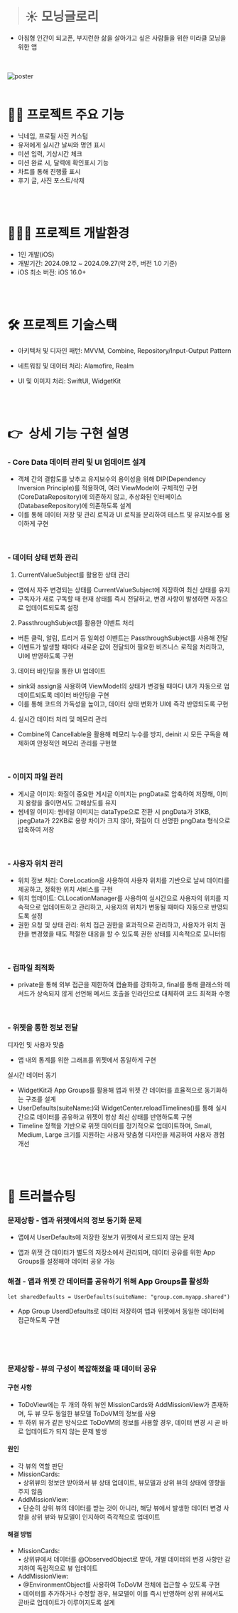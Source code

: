 
># ☀️ 모닝글로리 
- 아침형 인간이 되고픈, 부지런한 삶을 살아가고 싶은 사람들을 위한 미라클 모닝을 위한 앱



<br> <br> 
    ![poster](./Moring.png) 
<br> <br> 
# 🙋‍♀️ 프로젝트 주요 기능 
- 닉네임, 프로필 사진 커스텀
- 유저에게 실시간 날씨와 명언 표시
- 미션 입력, 기상시간 체크
- 미션 완료 시, 달력에 확인표시 기능
- 차트를 통해 진행률 표시
- 후기 글, 사진 포스트/삭제

<br> <br> 

# 🧑🏻‍💻 프로젝트 개발환경
- 1인 개발(iOS)
- 개발기간: 2024.09.12 ~ 2024.09.27(약 2주, 버전 1.0 기준)
- iOS 최소 버전: iOS 16.0+   


<br> <br> 

   
# 🛠 프로젝트 기술스택
    

- 아키텍처 및 디자인 패턴: MVVM, Combine, Repository/Input-Output Pattern

- 네트워킹 및 데이터 처리: Alamofire, Realm
- UI 및 이미지 처리: SwiftUI, WidgetKit



<br> <br> 

# 👉  상세 기능 구현 설명

### - Core Data 데이터 관리 및 UI 업데이트 설계

- 객체 간의 결합도를 낮추고 유지보수의 용이성을 위해 DIP(Dependency Inversion Principle)를 적용하여, 여러 ViewModel이 구체적인 구현(CoreDataRepository)에 의존하지 않고, 추상화된 인터페이스(DatabaseRepository)에 의존하도록 설계     
- 이를 통해 데이터 저장 및 관리 로직과 UI 로직을 분리하여 테스트 및 유지보수를 용이하게 구현

<br>

### - 데이터 상태 변화 관리
  1. CurrentValueSubject를 활용한 상태 관리  
- 앱에서 자주 변경되는 상태를 CurrentValueSubject에 저장하여 최신 상태를 유지
- 구독자가 새로 구독할 때 현재 상태를 즉시 전달하고, 변경 사항이 발생하면 자동으로 업데이트되도록 설정  

2. PassthroughSubject를 활용한 이벤트 처리  
- 버튼 클릭, 알림, 트리거 등 일회성 이벤트는 PassthroughSubject를 사용해 전달 
- 이벤트가 발생할 때마다 새로운 값이 전달되어 필요한 비즈니스 로직을 처리하고, UI에 반영하도록 구현
3. 데이터 바인딩을 통한 UI 업데이트   
- sink와 assign을 사용하여 ViewModel의 상태가 변경될 때마다 UI가 자동으로 업데이트되도록 데이터 바인딩을 구현 
- 이를 통해 코드의 가독성을 높이고, 데이터 상태 변화가 UI에 즉각 반영되도록 구현
4. 실시간 데이터 처리 및 메모리 관리  
- Combine의 Cancellable을 활용해 메모리 누수를 방지, deinit 시 모든 구독을 해제하여 안정적인 메모리 관리를 구현했

<br>

### - 이미지 파일 관리

- 게시글 이미지: 화질이 중요한 게시글 이미지는 pngData로 압축하여 저장해, 이미지 용량을 줄이면서도 고해상도를 유지
- 썸네일 이미지: 썸네일 이미지는 dataType으로 전환 시 pngData가 31KB, jpegData가 22KB로 용량 차이가 크지 않아, 화질이 더 선명한 pngData 형식으로 압축하여 저장


<br>

### - 사용자 위치 관리
- 위치 정보 처리: CoreLocation을 사용하여 사용자 위치를 기반으로 날씨 데이터를 제공하고, 정확한 위치 서비스를 구현
- 위치 업데이트: CLLocationManager를 사용하여 실시간으로 사용자의 위치를 지속적으로 업데이트하고 관리하고, 사용자의 위치가 변동될 때마다 자동으로 반영되도록 설정
- 권한 요청 및 상태 관리: 위치 접근 권한을 효과적으로 관리하고, 사용자가 위치 권한을 변경했을 때도 적절한 대응을 할 수 있도록 권한 상태를 지속적으로 모니터링

<br>

### - 컴파일 최적화
 - private을 통해 외부 접근을 제한하여 캡슐화를 강화하고, final를 통해 클래스와 메서드가 상속되지 않게 선언해 메서드 호출을 인라인으로 대체하여 코드 최적화 수행

<br>

### - 위젯을 통한 정보 전달

디자인 및 사용자 맞춤
-  앱 내의 통계를 위한 그래프를 위젯에서 동일하게 구현

실시간 데이터 동기
- WidgetKit과 App Groups를 활용해 앱과 위젯 간 데이터를 효율적으로 동기화하는 구조를 설계
- UserDefaults(suiteName:)와 WidgetCenter.reloadTimelines()를 통해 실시간으로 데이터를 공유하고 위젯이 항상 최신 상태를 반영하도록 구현
- Timeline 정책을 기반으로 위젯 데이터를 정기적으로 업데이트하며, Small, Medium, Large 크기를 지원하는 사용자 맞춤형 디자인을 제공하여 사용자 경험 개선


<br> <br> 
# 👿 트러블슈팅 


### 문제상황 - 앱과 위젯에서의 정보 동기화 문제

- 앱에서 UserDefaults에 저장한 정보가 위젯에서 로드되지 않는 문제

 - 앱과 위젯 간 데이터가 별도의 저장소에서 관리되며, 데이터 공유를 위한 App Groups를 설정해야 데이터 공유 가능

### 해결 - 앱과 위젯 간 데이터를 공유하기 위해 App Groups를 활성화

```
let sharedDefaults = UserDefaults(suiteName: "group.com.myapp.shared")
```
- App Group UserdDefaults로 데이터 저장하여 앱과 위젯에서 동일한 데이터에 접근하도록 구현

<br>
<br>
<br>




### 문제상황 - 뷰의 구성이 복잡해졌을 때 데이터 공유
#### 구현 사항
-    ToDoView에는 두 개의 하위 뷰인 MissionCards와 AddMissionView가 존재하며, 두 뷰 모두 동일한 뷰모델 ToDoVM의 정보를 사용
- 두 하위 뷰가 같은 방식으로 ToDoVM의 정보를 사용할 경우, 데이터 변경 시 곧 바로 업데이트가 되지 않는 문제 발생


#### 원인
- 각 뷰의 역할 판단
- MissionCards:   
  • 상위뷰의 정보만 받아와서 뷰 상태 업데이트, 뷰모델과 상위 뷰의 상태에 영향을 주지 않음
- AddMissionView:   
  • 단순히 상위 뷰의 데이터를 받는 것이 아니라, 해당 뷰에서 발생한 데이터 변경 사항을 상위 뷰와 뷰모델이 인지하여 즉각적으로 업데이트

#### 해결 방법
- MissionCards:    
• 상위뷰에서 데이터를 @ObservedObject로 받아, 개별 데이터의 변경 사항만 감지하여 독립적으로 뷰 업데이트
- AddMissionView:   
• @EnvironmentObject를 사용하여 ToDoVM 전체에 접근할 수 있도록 구현   
• 데이터를 추가하거나 수정할 경우, 뷰모델이 이를 즉시 반영하며 상위 뷰에서도 곧바로 업데이트가 이루어지도록 설계
